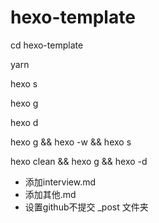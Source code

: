 # hexo-template

cd hexo-template

yarn

hexo s

hexo g

hexo d

hexo g && hexo -w && hexo s

hexo clean && hexo g && hexo -d

- 添加interview.md
- 添加其他.md
- 设置github不提交 _post 文件夹
